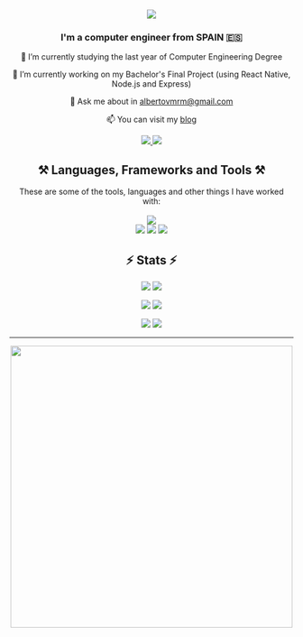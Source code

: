 <h1 align="center">
    <img src="https://readme-typing-svg.herokuapp.com/?font=Fira+Code&size=35&center=true&vCenter=true&width=500&height=70&duration=4000&color=A2B7F7FF&lines=Hi+There!+👋;+I'm+Alberto!;" />
</h1>

<h3 align="center">I'm a computer engineer from SPAIN 🇪🇸 </h3>

<div align="center">
  
 🔭 I’m currently studying the last year of Computer Engineering Degree
  
 🌱 I’m currently working on my Bachelor's Final Project (using React Native, Node.js and Express)
 
 💬 Ask me about in albertovmrm@gmail.com
 
 📫 You can visit my [blog](https://informaticaenuno.wordpress.com/)
 
</div>
 
<div align="center"> 
  <a href="mailto:albertovmrm@gmail.com">
    <img src="https://img.shields.io/badge/Gmail-D14836?style=for-the-badge&logo=gmail&logoColor=white" />
  </a>
  <a href="https://linkedin.com/in/alberto-vazquez-martinez" target="_blank">
    <img src="https://img.shields.io/badge/LinkedIn-0077B5?style=for-the-badge&logo=linkedin&logoColor=white" target="_blank" />
  </a>
</div>

<h2 align="center">⚒️ Languages, Frameworks and Tools ⚒️</h2>

<div align="center">
    These are some of the tools, languages and other things I have worked with:
</div>
<br/>

<div align="center">
    <img src="https://skillicons.dev/icons?i=python,java,c,cpp,cs,powershell,bash,javascript,html,css,md,linux" /><br>
    <img src="https://skillicons.dev/icons?i=react,express,nodejs,mysql,postman" />
    <img src="https://skillicons.dev/icons?i=vscode,visualstudio,neovim,eclipse,ps" />
    <img src="https://skillicons.dev/icons?i=git,github" /><br>
</div>

<h2 align="center">⚡ Stats ⚡</h2>
<div align=center>

[![](https://github-readme-stats.vercel.app/api/top-langs/?username=alb3rtov&layout=compact&theme=nord&exclude_repo=alb3rtov.github.io,ISO2-2021-Testing-P3,alb3rtov,ARCO,DSBM,uart-communication-stm32-esp32#gh-dark-mode-only)](https://github.com/anuraghazra/github-readme-stats#gh-dark-mode-only)
[![](https://github-readme-stats.vercel.app/api/top-langs/?username=alb3rtov&layout=compact&theme=default&exclude_repo=alb3rtov.github.io,ISO2-2021-Testing-P3,alb3rtov,ARCO,DSBM,uart-communication-stm32-esp32#gh-light-mode-only)](https://github.com/anuraghazra/github-readme-stats#gh-light-mode-only)
    
[![](https://github-readme-stats.vercel.app/api?username=alb3rtov&show_icons=true&locale=en&theme=nord#gh-dark-mode-only)](https://github.com/anuraghazra/github-readme-stats#gh-dark-mode-only)
[![](https://github-readme-stats.vercel.app/api?username=alb3rtov&show_icons=true&locale=en&theme=default#gh-light-mode-only)](https://github.com/anuraghazra/github-readme-stats#gh-light-mode-only)

[![](https://github-readme-streak-stats.herokuapp.com/?user=alb3rtov&theme=nord#gh-dark-mode-only)](https://github.com/anuraghazra/github-readme-stats#gh-dark-mode-only)
[![](https://github-readme-streak-stats.herokuapp.com/?user=alb3rtov&theme=default#gh-light-mode-only)](https://github.com/anuraghazra/github-readme-stats#gh-light-mode-only)

</div>

<hr/>

<div align="center">
    <a href="https://www.google.es" target="_blank">
    <img src="https://blog.karenying.com/static/3791821603a2ba731cabf17cc891864b/445d5/github-commit-bot.jpg"  width=500/>
    </a>
</div>

<div align="right">
    <img src="https://media.tenor.com/PS6medrGxqwAAAAd/cat-kiss.gif" width="10" height="10" />
</div>
